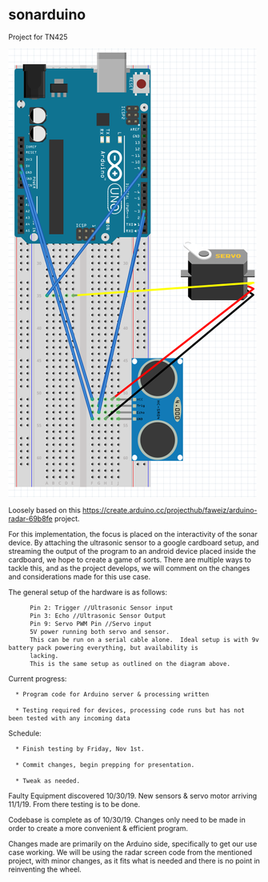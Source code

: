 # sonarduino
Project for TN425


![Circuit Diagram of Project](https://github.com/ban-ware/sonarduino/blob/master/Diagram.png)


Loosely based on this https://create.arduino.cc/projecthub/faweiz/arduino-radar-69b8fe project.

For this implementation, the focus is placed on the interactivity of the sonar device.  By attaching
the ultrasonic sensor to a google cardboard setup, and streaming the output of the program to an android device
placed inside the cardboard, we hope to create a game of sorts.  There are multiple ways to tackle this, and as the project develops, we will comment on the changes and considerations made for this use case.

The general setup of the hardware is as follows:

          Pin 2: Trigger //Ultrasonic Sensor input
          Pin 3: Echo //Ultrasonic Sensor Output
          Pin 9: Servo PWM Pin //Servo input
          5V power running both servo and sensor.
          This can be run on a serial cable alone.  Ideal setup is with 9v battery pack powering everything, but availability is        
          lacking.
          This is the same setup as outlined on the diagram above.
          
Current progress:

      * Program code for Arduino server & processing written
      
      * Testing required for devices, processing code runs but has not been tested with any incoming data
      
Schedule:

      * Finish testing by Friday, Nov 1st.
      
      * Commit changes, begin prepping for presentation.
      
      * Tweak as needed.
      
Faulty Equipment discovered 10/30/19.  New sensors & servo motor arriving 11/1/19.  From there testing is to be done.

Codebase is complete as of 10/30/19.  Changes only need to be made in order to create a more convenient & efficient program.


Changes made are primarily on the Arduino side, specifically to get our use case working.  We will be using the radar screen code from the mentioned project, with minor changes, as it fits what is needed and there is no point in reinventing the wheel.
